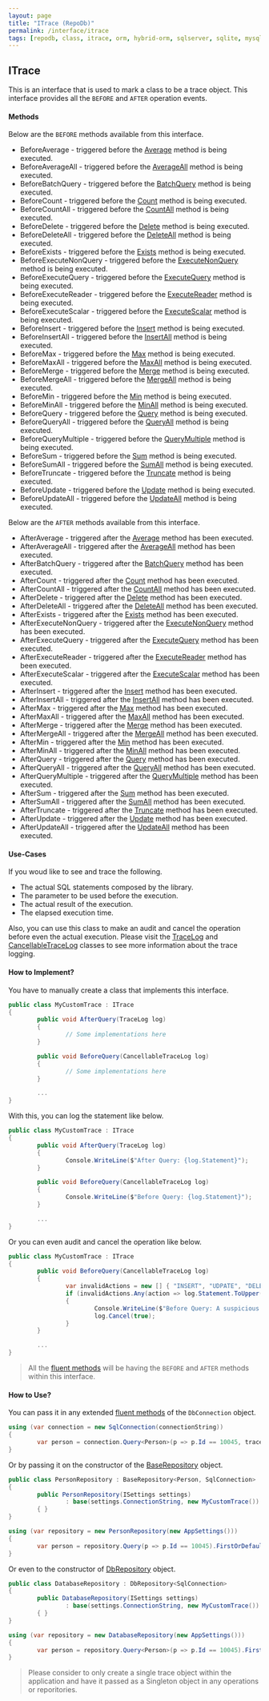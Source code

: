 ```yaml
---
layout: page
title: "ITrace (RepoDb)"
permalink: /interface/itrace
tags: [repodb, class, itrace, orm, hybrid-orm, sqlserver, sqlite, mysql, postgresql]
---
```


## ITrace

This is an interface that is used to mark a class to be a trace object. This interface provides all the `BEFORE` and `AFTER` operation events.

#### Methods

Below are the `BEFORE` methods available from this interface.

- BeforeAverage - triggered before the [Average](/operation/average) method is being executed.
- BeforeAverageAll - triggered before the [AverageAll](/operation/averageall) method is being executed.
- BeforeBatchQuery - triggered before the [BatchQuery](/operation/batchquery) method is being executed.
- BeforeCount - triggered before the [Count](/operation/count) method is being executed.
- BeforeCountAll - triggered before the [CountAll](/operation/countall) method is being executed.
- BeforeDelete - triggered before the [Delete](/operation/delete) method is being executed.
- BeforeDeleteAll - triggered before the [DeleteAll](/operation/deleteall) method is being executed.
- BeforeExists - triggered before the [Exists](/operation/exists) method is being executed.
- BeforeExecuteNonQuery - triggered before the [ExecuteNonQuery](/operation/executenonquery) method is being executed.
- BeforeExecuteQuery - triggered before the [ExecuteQuery](/operation/executequery) method is being executed.
- BeforeExecuteReader - triggered before the [ExecuteReader](/operation/executereader) method is being executed.
- BeforeExecuteScalar - triggered before the [ExecuteScalar](/operation/executescalar) method is being executed.
- BeforeInsert - triggered before the [Insert](/operation/insert) method is being executed.
- BeforeInsertAll - triggered before the [InsertAll](/operation/insertall) method is being executed.
- BeforeMax - triggered before the [Max](/operation/max) method is being executed.
- BeforeMaxAll - triggered before the [MaxAll](/operation/maxall) method is being executed.
- BeforeMerge - triggered before the [Merge](/operation/merge) method is being executed.
- BeforeMergeAll - triggered before the [MergeAll](/operation/mergeall) method is being executed.
- BeforeMin - triggered before the [Min](/operation/min) method is being executed.
- BeforeMinAll - triggered before the [MinAll](/operation/minall) method is being executed.
- BeforeQuery - triggered before the [Query](/operation/query) method is being executed.
- BeforeQueryAll - triggered before the [QueryAll](/operation/queryall) method is being executed.
- BeforeQueryMultiple - triggered before the [QueryMultiple](/operation/querymultiple) method is being executed.
- BeforeSum - triggered before the [Sum](/operation/sum) method is being executed.
- BeforeSumAll - triggered before the [SumAll](/operation/sumall) method is being executed.
- BeforeTruncate - triggered before the [Truncate](/operation/truncate) method is being executed.
- BeforeUpdate - triggered before the [Update](/operation/update) method is being executed.
- BeforeUpdateAll - triggered before the [UpdateAll](/operation/updateall) method is being executed.

Below are the `AFTER` methods available from this interface.

- AfterAverage - triggered after the [Average](/operation/average) method has been executed.
- AfterAverageAll - triggered after the [AverageAll](/operation/averageall) method has been executed.
- AfterBatchQuery - triggered after the [BatchQuery](/operation/batchquery) method has been executed.
- AfterCount - triggered after the [Count](/operation/count) method has been executed.
- AfterCountAll - triggered after the [CountAll](/operation/countall) method has been executed.
- AfterDelete - triggered after the [Delete](/operation/delete) method has been executed.
- AfterDeleteAll - triggered after the [DeleteAll](/operation/deleteall) method has been executed.
- AfterExists - triggered after the [Exists](/operation/exists) method has been executed.
- AfterExecuteNonQuery - triggered after the [ExecuteNonQuery](/operation/executenonquery) method has been executed.
- AfterExecuteQuery - triggered after the [ExecuteQuery](/operation/executequery) method has been executed.
- AfterExecuteReader - triggered after the [ExecuteReader](/operation/executereader) method has been executed.
- AfterExecuteScalar - triggered after the [ExecuteScalar](/operation/executescalar) method has been executed.
- AfterInsert - triggered after the [Insert](/operation/insert) method has been executed.
- AfterInsertAll - triggered after the [InsertAll](/operation/insertall) method has been executed.
- AfterMax - triggered after the [Max](/operation/max) method has been executed.
- AfterMaxAll - triggered after the [MaxAll](/operation/maxall) method has been executed.
- AfterMerge - triggered after the [Merge](/operation/merge) method has been executed.
- AfterMergeAll - triggered after the [MergeAll](/operation/mergeall) method has been executed.
- AfterMin - triggered after the [Min](/operation/min) method has been executed.
- AfterMinAll - triggered after the [MinAll](/operation/minall) method has been executed.
- AfterQuery - triggered after the [Query](/operation/query) method has been executed.
- AfterQueryAll - triggered after the [QueryAll](/operation/queryall) method has been executed.
- AfterQueryMultiple - triggered after the [QueryMultiple](/operation/querymultiple) method has been executed.
- AfterSum - triggered after the [Sum](/operation/sum) method has been executed.
- AfterSumAll - triggered after the [SumAll](/operation/sumall) method has been executed.
- AfterTruncate - triggered after the [Truncate](/operation/truncate) method has been executed.
- AfterUpdate - triggered after the [Update](/operation/update) method has been executed.
- AfterUpdateAll - triggered after the [UpdateAll](/operation/updateall) method has been executed.

#### Use-Cases

If you woud like to see and trace the following.

- The actual SQL statements composed by the library.
- The parameter to be used before the execution.
- The actual result of the execution.
- The elapsed execution time.

Also, you can use this class to make an audit and cancel the operation before even the actual execution. Please visit the [TraceLog](/class/tracelog) and [CancellableTraceLog](/class/cancellabletracelog) classes to see more information about the trace logging.

#### How to Implement?

You have to manually create a class that implements this interface.

```csharp
public class MyCustomTrace : ITrace
{
        public void AfterQuery(TraceLog log)
        {
                // Some implementations here
        }

        public void BeforeQuery(CancellableTraceLog log)
        {
                // Some implementations here
        }

        ...
}
```

With this, you can log the statement like below.

```csharp
public class MyCustomTrace : ITrace
{
        public void AfterQuery(TraceLog log)
        {
                Console.WriteLine($"After Query: {log.Statement}");
        }

        public void BeforeQuery(CancellableTraceLog log)
        {
                Console.WriteLine($"Before Query: {log.Statement}");
        }

        ...
}
```

Or you can even audit and cancel the operation like below.

```csharp
public class MyCustomTrace : ITrace
{
        public void BeforeQuery(CancellableTraceLog log)
        {
                var invalidActions = new [] { "INSERT", "UDPATE", "DELETE", "DROP", "ALTER", "EXECUTE" };
                if (invalidActions.Any(action => log.Statement.ToUpper().Indexof(action) >= 0))
                {
                        Console.WriteLine($"Before Query: A suspicious statement has been passed (SQL = {log.Statement}).");
                        log.Cancel(true);
                }
        }

        ...
}
```

> All the [fluent methods](/docs#fluent-methods) will be having the `BEFORE` and `AFTER` methods within this interface.

#### How to Use?

You can pass it in any extended [fluent methods](/docs#fluent-methods) of the `DbConnection` object.

```csharp
using (var connection = new SqlConnection(connectionString))
{
        var person = connection.Query<Person>(p => p.Id == 10045, trace: new MyCustomTrace()).FirstOrDefault();
}
```

Or by passing it on the constructor of the [BaseRepository](/class/baserepository) object.

```csharp
public class PersonRepository : BaseRepository<Person, SqlConnection>
{
        public PersonRepository(ISettings settings)
                : base(settings.ConnectionString, new MyCustomTrace())
        { }
}

using (var repository = new PersonRepository(new AppSettings()))
{
        var person = repository.Query(p => p.Id == 10045).FirstOrDefault();
}
```

Or even to the constructor of [DbRepository](/class/dbrepository) object.

```csharp
public class DatabaseRepository : DbRepository<SqlConnection>
{
        public DatabaseRepository(ISettings settings)
                : base(settings.ConnectionString, new MyCustomTrace())
        { }
}

using (var repository = new DatabaseRepository(new AppSettings()))
{
        var person = repository.Query<Person>(p => p.Id == 10045).FirstOrDefault();
}
```

> Please consider to only create a single trace object within the application and have it passed as a Singleton object in any operations or reporitories.